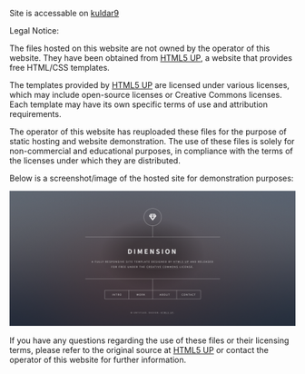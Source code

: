 Site is accessable on [kuldar9](https://kuldar9.github.io/)

Legal Notice: 

The files hosted on this website are not owned by the operator of this website. 
They have been obtained from [HTML5 UP](https://html5up.net/), a website that provides free HTML/CSS templates. 

The templates provided by [HTML5 UP](https://html5up.net/) are licensed under various licenses, which may include 
open-source licenses or Creative Commons licenses. Each template may have its own specific 
terms of use and attribution requirements. 

The operator of this website has reuploaded these 
files for the purpose of static hosting and website demonstration. The use of these files is 
solely for non-commercial and educational purposes, in compliance with the terms of the licenses 
under which they are distributed. 

Below is a screenshot/image of the hosted site for demonstration purposes:

![PageShowcaseImage](./images/Screenshot_1.png)

If you have any questions regarding the use of these files or 
their licensing terms, please refer to the original source at [HTML5 UP](https://html5up.net/) or contact the operator 
of this website for further information.
